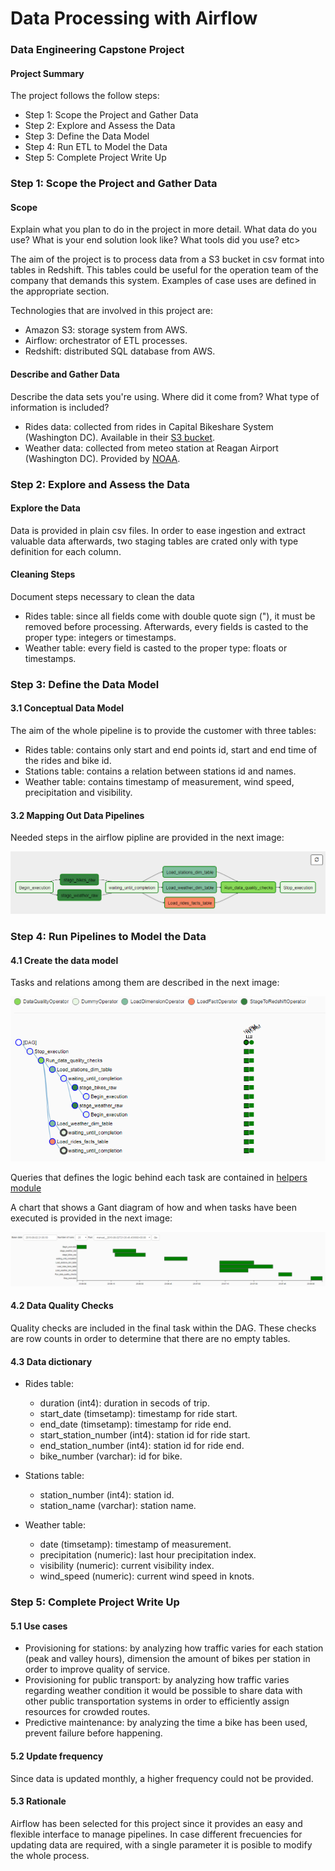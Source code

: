 # Data Processing with Airflow
### Data Engineering Capstone Project 

#### Project Summary

The project follows the follow steps:
* Step 1: Scope the Project and Gather Data
* Step 2: Explore and Assess the Data
* Step 3: Define the Data Model
* Step 4: Run ETL to Model the Data
* Step 5: Complete Project Write Up

### Step 1: Scope the Project and Gather Data

#### Scope 
Explain what you plan to do in the project in more detail. What data do you use? What is your end solution look like? What tools did you use? etc>

The aim of the project is to process data from a S3 bucket in csv format into tables in Redshift. This tables could be useful for the operation team of the company that demands this system. Examples of case uses are defined in the appropriate section.

Technologies that are involved in this project are:
* Amazon S3: storage system from AWS.
* Airflow: orchestrator of ETL processes.
* Redshift: distributed SQL database from AWS.


#### Describe and Gather Data 
Describe the data sets you're using. Where did it come from? What type of information is included?

* Rides data: collected from rides in Capital Bikeshare System (Washington DC). Available in their [S3 bucket](https://s3.amazonaws.com/capitalbikeshare-data/index.html).
* Weather data: collected from meteo station at Reagan Airport (Washington DC). Provided by [NOAA](https://www.ncdc.noaa.gov/data-access/land-based-station-data/land-based-datasets).

### Step 2: Explore and Assess the Data
#### Explore the Data 

Data is provided in plain csv files. In order to ease ingestion and extract valuable data afterwards, two staging tables are crated only with type definition for each column.


#### Cleaning Steps
Document steps necessary to clean the data
* Rides table: since all fields come with double quote sign ("), it must be removed before processing. Afterwards, every fields is casted to the proper type: integers or timestamps.
* Weather table: every field is casted to the proper type: floats or timestamps.

### Step 3: Define the Data Model
#### 3.1 Conceptual Data Model
The aim of the whole pipeline is to provide the customer with three tables:
* Rides table: contains only start and end points id, start and end time of the rides and bike id.
* Stations table: contains a relation between stations id and names.
* Weather table: contains timestamp of measurement, wind speed, precipitation and visibility.


#### 3.2 Mapping Out Data Pipelines
Needed steps in the airflow pipline are provided in the next image:

 ![DAG](images/DAG.PNG)


### Step 4: Run Pipelines to Model the Data 
#### 4.1 Create the data model
 Tasks and relations among them are described in the next image:

 ![tree](images/tree.PNG)

Queries that defines the logic behind each task are contained in [helpers module](https://github.com/cokebdj/capstone_airflow/blob/master/plugins/helpers/sql_queries.py)

A chart that shows a Gant diagram of how and when tasks have been executed is provided in the next image:


 ![gant](images/gant.PNG)


#### 4.2 Data Quality Checks
Quality checks are included in the final task within the DAG. These checks are row counts in order to determine that there are no empty tables.

#### 4.3 Data dictionary 

* Rides table:
    * duration (int4): duration in secods of trip.
    * start_date (timsetamp): timestamp for ride start.
    * end_date (timsetamp): timestamp for ride end.
    * start_station_number (int4): station id for ride start.
    * end_station_number (int4): station id for ride end.
    * bike_number (varchar): id for bike.

* Stations table:
    * station_number (int4): station id.
    * station_name (varchar): station name.

* Weather table:
    * date (timsetamp): timestamp of measurement.
    * precipitation (numeric): last hour precipitation index.
    * visibility (numeric): current visibility index.
    * wind_speed (numeric): current wind speed in knots.



### Step 5: Complete Project Write Up

#### 5.1 Use cases
* Provisioning for stations: by analyzing how traffic varies for each station (peak and valley hours), dimension the amount of bikes per station in order to improve quality of service.
* Provisioning for public transport: by analyzing how traffic varies regarding weather condition it would be possible to share data with other public transportation systems in order to efficiently assign resources for crowded routes.
* Predictive maintenance: by analyzing the time a bike has been used, prevent failure before happening.


#### 5.2 Update frequency
Since data is updated monthly, a higher frequency could not be provided.


#### 5.3 Rationale

Airflow has been selected for this project since it provides an easy and flexible interface to manage pipelines. In case different frecuencies for updating data are required, with a single parameter it is posible to modify the whole process. 
